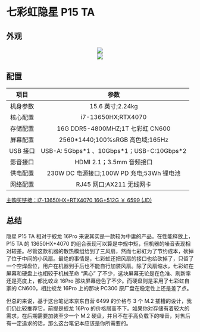 # 七彩虹隐星 P15 TA

## 外观

<div style="margin: 0 auto; text-align: center; width: 50%"><img src="./assets/p15ta.webp" /></div>
<div style="margin: 0 auto; text-align: center; width: 50%"><img src="./assets/p15ta 1.webp" /></div>

## 配置

|   项目   |                     参数                     |
| :------: | :------------------------------------------: |
| 机身参数 |               15.6 英寸;2.24kg               |
| 核心配置 |              i7-13650HX;RTX4070              |
| 存储配置 |       16G DDR5-4800MHZ;1T 七彩虹 CN600       |
| 屏幕配置 |       2560\*1440;100%sRGB 高色域;165Hz       |
| USB 接口 | USB-A: 5Gbps\*1 、10Gbps\*1；USB-C:10Gbps\*2 |
| 影音接口 |           HDMI 2.1；3.5mm 音频接口           |
| 供电配置 |  230W DC 电源接口;100W PD 充电;53Wh 锂电池   |
| 网络配置 |           RJ45 网口;AX211 无线网卡           |

[主购买链接：i7-13650HX+RTX4070 16G+512G ￥ 6599 (JD)](https://3.cn/23hm-Yoz)

## 总结

隐星 P15 TA 相对于蛟龙 16Pro 来说其实是一款较为中庸的产品。在性能释放上，P15 TA 的 13650HX+4070 的组合表现可以算是中规中矩，但机器的噪音表现相对较差。尽管这款机器的散热模组给到了三风扇，然而七彩虹为了节约成本，砍掉了位于中间的小风扇。最绝的事情是，七彩虹还把风扇的接口也给砍掉了，只留了一个空焊盘位，用户在机器到手后也不能自行加装风扇。除了风扇缩水，七彩虹在屏幕和硬盘上也相较于机械革命 “黑心” 了不少，这块屏幕无论是在色准、刷新率还是亮度上，都比蛟龙 16Pro 那块屏幕逊色了不少。而硬盘则是采用了七彩虹自家的 CN600，相比蛟龙 16Pro 上的那块 PC300 原厂盘在稳定性上还是差了点。

但总的来说，基于这台笔记本京东自营 6499 的价格与 3 个 M.2 插槽的设计，我们仍比较推荐它，前提是蛟龙 16Pro 的价格居高不下。如果你对存储有着较大的需求，在后期需要加装至少一个 M.2 硬盘，并且不在乎高负载下的噪音，对售后有一定追求的话，那么这台笔记本应该是你所需要的。
